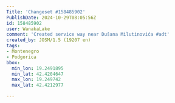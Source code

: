 ```yaml
---
Title: 'Changeset #158485902'
PublishDate: 2024-10-29T08:05:56Z
id: 158485902
user: WanakaLake
comment: 'Created service way near Dušana Milutinovića #adt'
created_by: JOSM/1.5 (19207 en)
tags:
- Montenegro
- Podgorica
bbox:
  min_lon: 19.2491895
  min_lat: 42.4204647
  max_lon: 19.249742
  max_lat: 42.4212977

---
```

